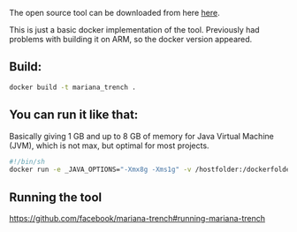 The open source tool can be downloaded from here [here](https://github.com/facebook/mariana-trench).

This is just a basic docker implementation of the tool. Previously had problems with building it on ARM, so the docker version appeared.

## Build:
```bash
docker build -t mariana_trench .
```
## You can run it like that:
Basically giving 1 GB and up to 8 GB of memory for Java Virtual Machine (JVM), which is not max, but optimal for most projects. 
```bash
#!/bin/sh
docker run -e _JAVA_OPTIONS="-Xmx8g -Xms1g" -v /hostfolder:/dockerfolderinternal -it --rm mariana_trench
```
## Running the tool 
https://github.com/facebook/mariana-trench#running-mariana-trench

